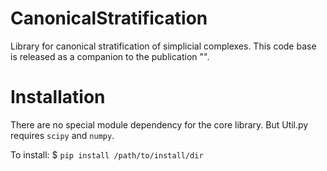 # CanonicalStratification

Library for canonical stratification of simplicial complexes.
This code base is released as a companion to the publication "".

# Installation

There are no special module dependency for the core library.
But Util.py requires `scipy` and `numpy`.

To install:
	$ `pip install /path/to/install/dir`
